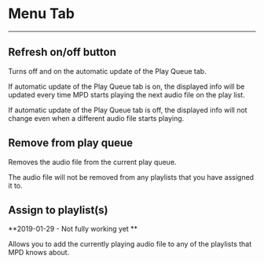 # Menu Tab

----

## Refresh on/off button
Turns off and on the automatic update of the Play Queue tab.

If automatic update of the Play Queue tab is on, the displayed info will be updated every time MPD starts playing the next audio file on the play list.

If automatic update of the Play Queue tab is off, the displayed info will not change even when a different audio file starts playing.

## Remove from play queue

Removes the audio file from the current play queue.

The audio file will not be removed from any playlists that you have assigned it to.

## Assign to playlist(s)

**2019-01-29 - Not fully working yet **

Allows you to add the currently playing audio file to any of the playlists that MPD knows about.
